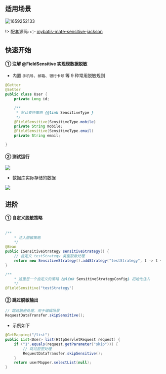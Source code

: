 ## 适用场景


![1659252133](https://minio.pigx.top/oss/1659252133.jpg)


!> 配套源码: 👉 [mybatis-mate-sensitive-jackson](https://gitee.com/baomidou/mybatis-mate-examples/tree/master/mybatis-mate-sensitive-jackson)


## 快速开始

#### ①  注解 @FieldSensitive 实现现数据脱敏

- 内置 `手机号`、`邮箱`、`银行卡号` 等 9 种常用脱敏规则

```java
@Getter
@Setter
public class User {
    private Long id;

    /**
     * 默认支持策略 {@link SensitiveType }
     */
    @FieldSensitive(SensitiveType.mobile)
    private String mobile;
    @FieldSensitive(SensitiveType.email)
    private String email;

}
```

#### ② 测试运行

![](https://minio.pigx.top/oss/1659252548.png)


- 数据库实际存储的数据

![](https://minio.pigx.top/oss/1659252565.png)

## 进阶

#### ① 自定义脱敏策略 

```java

/**
    * 注入脱敏策略
    */
@Bean
public ISensitiveStrategy sensitiveStrategy() {
    // 自定义 testStrategy 类型脱敏处理
    return new SensitiveStrategy().addStrategy("testStrategy", t -> t + "***test***");
}
```

```java
/**
    * 这里是一个自定义的策略 {@link SensitiveStrategyConfig} 初始化注入
    */
@FieldSensitive("testStrategy")
```


#### ② 跳过脱敏输出

```java
// 跳过脱密处理，用于编辑场景
RequestDataTransfer.skipSensitive();
```

- 示例如下

```java
@GetMapping("/list")
public List<User> list(HttpServletRequest request) {
    if ("1".equals(request.getParameter("skip"))) {
        // 跳过脱密处理
        RequestDataTransfer.skipSensitive();
    }
    return userMapper.selectList(null);
}
```